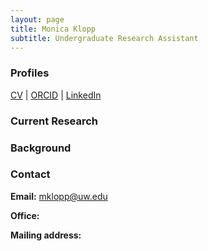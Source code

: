 ```yaml
---
layout: page
title: Monica Klopp
subtitle: Undergraduate Research Assistant
---
```


### Profiles
[CV]() | [ORCID]() | [LinkedIn]()


### Current Research


### Background


### Contact
 **Email:** [mklopp@uw.edu](mailto:mklopp@uw.edu)  

 **Office:**

 **Mailing address:**
